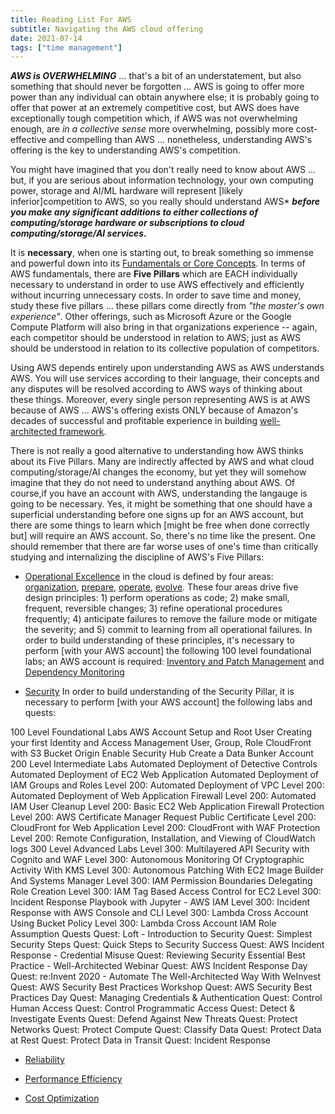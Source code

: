 ```yaml
---
title: Reading List For AWS
subtitle: Navigating the AWS cloud offering
date: 2021-07-14
tags: ["time management"]
---
```



***AWS is OVERWHELMING*** ... that's a bit of an understatement, but also something that should never be forgotten ... AWS is going to offer more power than any individual can obtain anywhere else; it is probably going to offer that power at an extremely competitive cost, but AWS does have exceptionally tough competition which, if AWS was not overwhelming enough, are *in a collective sense* more overwhelming, possibly more cost-effective and compelling than AWS ... nonetheless, understanding AWS's offering is the key to understanding AWS's competition. 

You might have imagined that you don't really need to know about AWS ... but, if you are serious about information technology, your own computing power, storage and AI/ML hardware will represent [likely inferior]competition to AWS, so you really should understand AWS* ***before you make any significant additions to either collections of computing/storage hardware or subscriptions to cloud computing/storage/AI services.***

It is **necessary**, when one is starting out, to break something so immense and powerful down into its [Fundamentals or Core Concepts](https://aws.amazon.com/getting-started/fundamentals-core-concepts/). In terms of AWS fundamentals, there are **Five Pillars** which are EACH individually necessary to understand in order to use AWS effectively and efficiently without incurring unnecessary costs. In order to save time and money, study these five pillars ... these pillars come directly from *"the master's own experience"*.  Other offerings, such as Microsoft Azure or the Google Compute Platform will also bring in that organizations experience -- again, each competitor should be understood in relation to AWS; just as AWS should be understood in relation to its collective population of competitors.

Using AWS depends entirely upon understanding AWS as AWS understands AWS. You will use services according to their language, their concepts and any disputes will be resolved according to AWS ways of thinking about these things. Moreover, every single person representing AWS is at AWS because of AWS ... AWS's offering exists ONLY because of Amazon's decades of successful and profitable experience in building [well-architected framework](https://aws.amazon.com/architecture/well-architected/). 

There is not really a good alternative to understanding how AWS thinks about its Five Pillars. Many are indirectly affected by AWS and what cloud computing/storage/AI changes the economy, but yet they will somehow imagine that they do not need to understand anything about AWS. Of course,if you have an account with AWS, understanding the langauge is going to be necessary. Yes, it might be something that one should have a superficial understanding before one signs up for an AWS account, but there are some things to learn which [might be free when done correctly but] will require an AWS account. So, there's no time like the present. One should remember that there are far worse uses of one's time than critically studying and internalizing the discipline of AWS's Five Pillars:

* [Operational Excellence](https://docs.aws.amazon.com/wellarchitected/latest/operational-excellence-pillar/welcome.html) in the cloud is defined by four areas: [organization](https://docs.aws.amazon.com/wellarchitected/latest/operational-excellence-pillar/organization.html), [prepare](https://docs.aws.amazon.com/wellarchitected/latest/operational-excellence-pillar/prepare.html), [operate](https://docs.aws.amazon.com/wellarchitected/latest/operational-excellence-pillar/operate.html), [evolve](https://docs.aws.amazon.com/wellarchitected/latest/operational-excellence-pillar/evolve.html). These four areas drive five design principles: 1) perform operations as code; 2) make small, frequent, reversible changes; 3) refine operational procedures frequently; 4) anticipate failures to remove the failure mode or mitigate the severity; and 5) commit to learning from all operational failures. In order to build understanding of these principles, it's necessary to perform [with your AWS account] the following 100 level foundational labs; an AWS account is required: [Inventory and Patch Management](https://www.wellarchitectedlabs.com/operational-excellence/100_labs/100_inventory_patch_management/) and [Dependency Monitoring](https://www.wellarchitectedlabs.com/operational-excellence/100_labs/100_dependency_monitoring/) 

* [Security](https://docs.aws.amazon.com/wellarchitected/latest/security-pillar/welcome.html) In order to build understanding of the Security Pillar, it is necessary to perform [with your AWS account] the following labs and quests:

100 Level Foundational Labs
AWS Account Setup and Root User
Creating your first Identity and Access Management User, Group, Role
CloudFront with S3 Bucket Origin
Enable Security Hub
Create a Data Bunker Account
200 Level Intermediate Labs
Automated Deployment of Detective Controls
Automated Deployment of EC2 Web Application
Automated Deployment of IAM Groups and Roles
Level 200: Automated Deployment of VPC
Level 200: Automated Deployment of Web Application Firewall
Level 200: Automated IAM User Cleanup
Level 200: Basic EC2 Web Application Firewall Protection
Level 200: AWS Certificate Manager Request Public Certificate
Level 200: CloudFront for Web Application
Level 200: CloudFront with WAF Protection
Level 200: Remote Configuration, Installation, and Viewing of CloudWatch logs
300 Level Advanced Labs
Level 300: Multilayered API Security with Cognito and WAF
Level 300: Autonomous Monitoring Of Cryptographic Activity With KMS
Level 300: Autonomous Patching With EC2 Image Builder And Systems Manager
Level 300: IAM Permission Boundaries Delegating Role Creation
Level 300: IAM Tag Based Access Control for EC2
Level 300: Incident Response Playbook with Jupyter - AWS IAM
Level 300: Incident Response with AWS Console and CLI
Level 300: Lambda Cross Account Using Bucket Policy
Level 300: Lambda Cross Account IAM Role Assumption
Quests
Quest: Loft - Introduction to Security
Quest: Simplest Security Steps
Quest: Quick Steps to Security Success
Quest: AWS Incident Response - Credential Misuse
Quest: Reviewing Security Essential Best Practice - Well-Architected Webinar
Quest: AWS Incident Response Day
Quest: re:Invent 2020 - Automate The Well-Architected Way With WeInvest
Quest: AWS Security Best Practices Workshop
Quest: AWS Security Best Practices Day
Quest: Managing Credentials & Authentication
Quest: Control Human Access
Quest: Control Programmatic Access
Quest: Detect & Investigate Events
Quest: Defend Against New Threats
Quest: Protect Networks
Quest: Protect Compute
Quest: Classify Data
Quest: Protect Data at Rest
Quest: Protect Data in Transit
Quest: Incident Response


* [Reliability](https://docs.aws.amazon.com/wellarchitected/latest/reliability-pillar/welcome.html)

* [Performance Efficiency](https://docs.aws.amazon.com/wellarchitected/latest/performance-efficiency-pillar/welcome.html)

* [Cost Optimization](https://docs.aws.amazon.com/wellarchitected/latest/cost-optimization-pillar/welcome.html)

